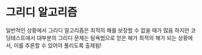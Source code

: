# 그리디 알고리즘
일반적인 상황에서 그리디 알고리즘은 최적의 해를 보장할 수 없을 때가 많음
하지만 코딩테스트에서 대부분의 그리디 문제는 탐욕법으로 얻은 해가 최적의 해가 되는 상황에서, 이를 추론할 수 있어야 풀리도록 출제됨!

